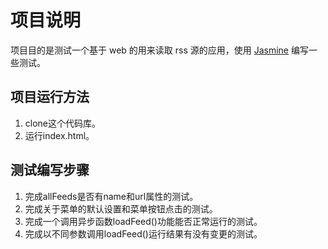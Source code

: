 # 项目说明

项目目的是测试一个基于 web 的用来读取 rss 源的应用，使用 [Jasmine](http://jasmine.github.io) 编写一些测试。

## 项目运行方法

1. clone这个代码库。
2. 运行index.html。

## 测试编写步骤

1. 完成allFeeds是否有name和url属性的测试。
2. 完成关于菜单的默认设置和菜单按钮点击的测试。
3. 完成一个调用异步函数loadFeed()功能能否正常运行的测试。
4. 完成以不同参数调用loadFeed()运行结果有没有变更的测试。

